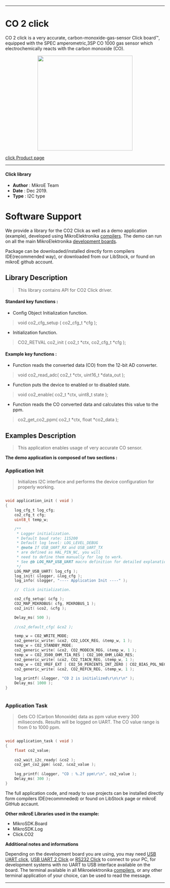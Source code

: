 
---
# CO 2 click

CO 2 click is a very accurate, carbon-monoxide-gas-sensor Click board™, equipped with the SPEC amperometric,3SP CO 1000 gas sensor which electrochemically reacts with the carbon monoxide (CO).

<p align="center">
  <img src="https://download.mikroe.com/images/click_for_ide/co2_click.png" height=300px>
</p>


[click Product page](https://www.mikroe.com/co-2-click)

---


#### Click library 

- **Author**        : MikroE Team
- **Date**          : Dec 2019.
- **Type**          : I2C type


# Software Support

We provide a library for the CO2 Click 
as well as a demo application (example), developed using MikroElektronika 
[compilers](https:///shop.mikroe.com/compilers). 
The demo can run on all the main MikroElektronika [development boards](https:///shop.mikroe.com/development-boards).

Package can be downloaded/installed directly form compilers IDE(recommended way), or downloaded from our LibStock, or found on mikroE github account. 

## Library Description

> This library contains API for CO2 Click driver.

#### Standard key functions :

- Config Object Initialization function.
> void co2_cfg_setup ( co2_cfg_t *cfg ); 
 
- Initialization function.
> CO2_RETVAL co2_init ( co2_t *ctx, co2_cfg_t *cfg );


#### Example key functions :

- Function reads the converted data (CO) from the 12-bit AD converter.
> void co2_read_adc( co2_t *ctx, uint16_t *data_out );
 
- Function puts the device to enabled or to disabled state.
> void co2_enable( co2_t *ctx, uint8_t state );

- Function reads the CO converted data and calculates this value to the ppm.
> co2_get_co2_ppm( co2_t *ctx, float *co2_data );

## Examples Description

> This application enables usage of very accurate CO sensor.

**The demo application is composed of two sections :**

### Application Init 

> Initializes I2C interface and performs the device configuration for properly working.

```c

void application_init ( void )
{
    log_cfg_t log_cfg;
    co2_cfg_t cfg;
    uint8_t temp_w;

    /** 
     * Logger initialization.
     * Default baud rate: 115200
     * Default log level: LOG_LEVEL_DEBUG
     * @note If USB_UART_RX and USB_UART_TX 
     * are defined as HAL_PIN_NC, you will 
     * need to define them manually for log to work. 
     * See @b LOG_MAP_USB_UART macro definition for detailed explanation.
     */
    LOG_MAP_USB_UART( log_cfg );
    log_init( &logger, &log_cfg );
    log_info( &logger, "---- Application Init ----" );

    //  Click initialization.

    co2_cfg_setup( &cfg );
    CO2_MAP_MIKROBUS( cfg, MIKROBUS_1 );
    co2_init( &co2, &cfg );

    Delay_ms( 500 );
    
    //co2_default_cfg( &co2 );

    temp_w = CO2_WRITE_MODE;
    co2_generic_write( &co2, CO2_LOCK_REG, &temp_w, 1 );
    temp_w = CO2_STANDBY_MODE;
    co2_generic_write( &co2, CO2_MODECN_REG, &temp_w, 1 );
    temp_w = CO2_3500_OHM_TIA_RES | CO2_100_OHM_LOAD_RES;
    co2_generic_write( &co2, CO2_TIACN_REG, &temp_w, 1 );
    temp_w = CO2_VREF_EXT | CO2_50_PERCENTS_INT_ZERO | CO2_BIAS_POL_NEGATIVE | CO2_0_PERCENTS_BIAS;
    co2_generic_write( &co2, CO2_REFCN_REG, &temp_w, 1 );
    
    log_printf( &logger, "CO 2 is initialized\r\n\r\n" );
    Delay_ms( 1000 );
}
  
```

### Application Task

> Gets CO (Carbon Monoxide) data as ppm value every 300 miliseconds.
> Results will be logged on UART. The CO value range is from 0 to 1000 ppm.

```c

void application_task ( void )
{
    float co2_value;
   
    co2_wait_i2c_ready( &co2 );
    co2_get_co2_ppm( &co2, &co2_value );
    
    log_printf( &logger, "CO : %.2f ppm\r\n", co2_value );
    Delay_ms( 300 );
}

```

The full application code, and ready to use projects can be  installed directly form compilers IDE(recommneded) or found on LibStock page or mikroE GitHub accaunt.

**Other mikroE Libraries used in the example:** 

- MikroSDK.Board
- MikroSDK.Log
- Click.CO2

**Additional notes and informations**

Depending on the development board you are using, you may need 
[USB UART click](https:///shop.mikroe.com/usb-uart-click), 
[USB UART 2 Click](https:///shop.mikroe.com/usb-uart-2-click) or 
[RS232 Click](https:///shop.mikroe.com/rs232-click) to connect to your PC, for 
development systems with no UART to USB interface available on the board. The 
terminal available in all Mikroelektronika 
[compilers](https:///shop.mikroe.com/compilers), or any other terminal application 
of your choice, can be used to read the message.



---
